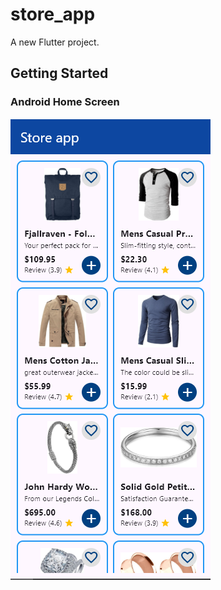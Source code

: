 # store_app


A new Flutter project.

## Getting Started

### Android Home Screen
![Android Home Screen](store_app.png)
